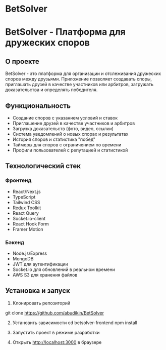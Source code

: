 # BetSolver

# BetSolver - Платформа для дружеских споров

## О проекте

BetSolver - это платформа для организации и отслеживания дружеских споров между друзьями. Приложение позволяет создавать споры, приглашать друзей в качестве участников или арбитров, загружать доказательства и определять победителя.

## Функциональность

- Создание споров с указанием условий и ставок
- Приглашение друзей в качестве участников и арбитров
- Загрузка доказательств (фото, видео, ссылки)
- Система уведомлений о новых спорах и результатах
- История споров и статистика "побед"
- Таймеры для споров с ограничением по времени
- Профили пользователей с репутацией и статистикой

## Технологический стек

### Фронтенд
- React/Next.js
- TypeScript
- Tailwind CSS
- Redux Toolkit
- React Query
- Socket.io-client
- React Hook Form
- Framer Motion

### Бэкенд
- Node.js/Express
- MongoDB
- JWT для аутентификации
- Socket.io для обновлений в реальном времени
- AWS S3 для хранения файлов

## Установка и запуск

1. Клонировать репозиторий

git clone https://github.com/abudikin/BetSolver

2. Установить зависимости
cd betsolver-frontend
npm install

3. Запустить проект в режиме разработки

4. Открыть [http://localhost:3000](http://localhost:3000) в браузере



